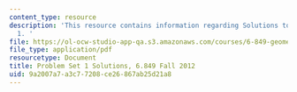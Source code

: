 ```yaml
---
content_type: resource
description: 'This resource contains information regarding Solutions to Problem Set
  1. '
file: https://ol-ocw-studio-app-qa.s3.amazonaws.com/courses/6-849-geometric-folding-algorithms-linkages-origami-polyhedra-fall-2012/9a2007a7a3c77208ce26867ab25d21a8_MIT6_849F12_ps1_sol.pdf
file_type: application/pdf
resourcetype: Document
title: Problem Set 1 Solutions, 6.849 Fall 2012
uid: 9a2007a7-a3c7-7208-ce26-867ab25d21a8
---
```

